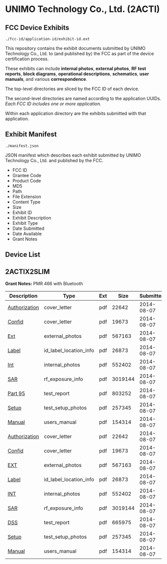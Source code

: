 # UNIMO Technology Co., Ltd. (2ACTI)
## FCC Device Exhibits

```
./fcc-id/application-id/exhibit-id.ext
```

This repository contains the exhibit documents submitted by UNIMO Technology Co., Ltd. to (and published by) the FCC as part of the device certification process.

These exhibits can include **internal photos**, **external photos**, **RF test reports**, **block diagrams**, **operational descriptions**, **schematics**, **user manuals**, and various **correspondence**.

The top-level directories are sliced by the FCC ID of each device.

The second-level directories are named according to the application UUIDs. *Each FCC ID includes one or more application.*

Within each application directory are the exhibits submitted with that application. 

## Exhibit Manifest

```
./manifest.json
```

JSON manifest which describes each exhibit submitted by UNIMO Technology Co., Ltd. and published by the FCC.

- FCC ID
- Grantee Code
- Product Code
- MD5
- Path
- File Extension
- Content Type
- Size
- Exhibit ID
- Exhibit Description
- Exhibit Type
- Date Submitted
- Date Available
- Grant Notes

## Device List
## 2ACTIX2SLIM
**Grant Notes:** PMR 466 with Bluetooth

| Description | Type | Ext | Size | Submitted | Available |
| ----------- | ---- | --- | ---- | --------- | --------- |
| [Authorization](2ACTIX2SLIM/fe4738bb794fa7388340adad8e6bf0d3/2351083.pdf) | cover_letter | pdf | 22642 | 2014-08-07 | 2014-08-12 |
| [Confid](2ACTIX2SLIM/fe4738bb794fa7388340adad8e6bf0d3/2351080.pdf) | cover_letter | pdf | 19673 | 2014-08-07 | 2014-08-12 |
| [Ext](2ACTIX2SLIM/fe4738bb794fa7388340adad8e6bf0d3/2351078.pdf) | external_photos | pdf | 567163 | 2014-08-07 | 2014-08-12 |
| [Label](2ACTIX2SLIM/fe4738bb794fa7388340adad8e6bf0d3/2351082.pdf) | id_label_location_info | pdf | 26873 | 2014-08-07 | 2014-08-12 |
| [Int](2ACTIX2SLIM/fe4738bb794fa7388340adad8e6bf0d3/2351081.pdf) | internal_photos | pdf | 552402 | 2014-08-07 | 2014-08-12 |
| [SAR](2ACTIX2SLIM/fe4738bb794fa7388340adad8e6bf0d3/2351077.pdf) | rf_exposure_info | pdf | 3019144 | 2014-08-07 | 2014-08-12 |
| [Part 95](2ACTIX2SLIM/fe4738bb794fa7388340adad8e6bf0d3/2351105.pdf) | test_report | pdf | 803252 | 2014-08-07 | 2014-08-12 |
| [Setup](2ACTIX2SLIM/fe4738bb794fa7388340adad8e6bf0d3/2351084.pdf) | test_setup_photos | pdf | 257345 | 2014-08-07 | 2014-08-12 |
| [Manual](2ACTIX2SLIM/fe4738bb794fa7388340adad8e6bf0d3/2351085.pdf) | users_manual | pdf | 154314 | 2014-08-07 | 2014-08-12 |
| [Authorization](2ACTIX2SLIM/7f2caea3fa9cf081b54266786c025380/2351083.pdf) | cover_letter | pdf | 22642 | 2014-08-07 | 2014-08-07 |
| [Confid](2ACTIX2SLIM/7f2caea3fa9cf081b54266786c025380/2351080.pdf) | cover_letter | pdf | 19673 | 2014-08-07 | 2014-08-07 |
| [EXT](2ACTIX2SLIM/7f2caea3fa9cf081b54266786c025380/2351078.pdf) | external_photos | pdf | 567163 | 2014-08-07 | 2014-08-07 |
| [Label](2ACTIX2SLIM/7f2caea3fa9cf081b54266786c025380/2351082.pdf) | id_label_location_info | pdf | 26873 | 2014-08-07 | 2014-08-07 |
| [INT](2ACTIX2SLIM/7f2caea3fa9cf081b54266786c025380/2351081.pdf) | internal_photos | pdf | 552402 | 2014-08-07 | 2014-08-07 |
| [SAR](2ACTIX2SLIM/7f2caea3fa9cf081b54266786c025380/2351077.pdf) | rf_exposure_info | pdf | 3019144 | 2014-08-07 | 2014-08-07 |
| [DSS](2ACTIX2SLIM/7f2caea3fa9cf081b54266786c025380/2351079.pdf) | test_report | pdf | 665975 | 2014-08-07 | 2014-08-07 |
| [Setup](2ACTIX2SLIM/7f2caea3fa9cf081b54266786c025380/2351084.pdf) | test_setup_photos | pdf | 257345 | 2014-08-07 | 2014-08-07 |
| [Manual](2ACTIX2SLIM/7f2caea3fa9cf081b54266786c025380/2351085.pdf) | users_manual | pdf | 154314 | 2014-08-07 | 2014-08-07 |
